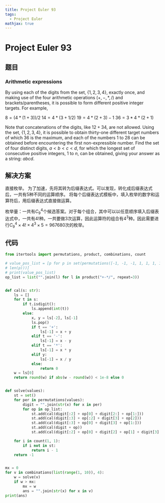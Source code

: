```yaml
---
title: Project Euler 93
tags:
  - Project Euler
mathjax: true
---
```

<escape><!-- more --></escape>


# Project Euler 93
## 题目
### Arithmetic expressions
By using each of the digits from the set, $\{1, 2, 3, 4\}$, exactly once, and making use of the four arithmetic operations $(+, −, *, /)$ and brackets/parentheses, it is possible to form different positive integer targets.
For example,

$8 = (4 * (1 + 3)) / 2$ 
$14 = 4 * (3 + 1 / 2)$ 
$19 = 4 * (2 + 3) − 1$ 
$36 = 3 * 4 * (2 + 1)$

Note that concatenations of the digits, like $12 + 34$, are not allowed.
Using the set, $\{1, 2, 3, 4\}$, it is possible to obtain thirty-one different target numbers of which $36$ is the maximum, and each of the numbers $1$ to $28$ can be obtained before encountering the first non-expressible number.
Find the set of four distinct digits, $a < b < c < d$, for which the longest set of consecutive positive integers, $1$ to $n$, can be obtained, giving your answer as a string: $abcd$.

## 解决方案
直接枚举。
为了加速，先将其转为后缀表达式。可以发现，转化成后缀表达式后，一共有$5$种不同的运算顺序。
将每个后缀表达式模板中，填入枚举的数字和运算符后，用后缀表达式直接做运算。

枚举量：一共有$C_9^4$个候选答案。对于每个组合，其中可以以任意顺序填入后缀表达式中，一共有$4!$种。一共要做$3$次运算，因此运算符的组合有$4^3$种。因此需要进行$C_9^4\times 4!\times 4^3\times 5=967680$次的枚举。

## 代码

```py
from itertools import permutations, product, combinations, count

# value_pos_list = [p for p in set(permutations([-1, -1, -1, 1, 1, 1, 1])) if all(sum(p[:i + 1]) > 0 for i in range(
# len(p)))]
# print(value_pos_list)
op_list = list("".join(l) for l in product("+-*/", repeat=3))


def cal(s: str):
    ls = []
    for t in s:
        if t.isdigit():
            ls.append(int(t))
        else:
            x, y = ls[-2], ls[-1]
            ls.pop()
            if t == '+':
                ls[-1] = x + y
            elif t == '-':
                ls[-1] = x - y
            elif t == '*':
                ls[-1] = x * y
            elif y:
                ls[-1] = x / y
            else:
                return 0
    w = ls[0]
    return round(w) if abs(w - round(w)) < 1e-8 else 0


def solve(values):
    st = set()
    for per in permutations(values):
        digit = "".join(str(x) for x in per)
        for op in op_list:
            st.add(cal(digit[:2] + op[0] + digit[2:] + op[1:]))
            st.add(cal(digit[:3] + op[:2] + digit[3] + op[2]))
            st.add(cal(digit[:3] + op[0] + digit[3] + op[1:]))
            st.add(cal(digit + op))
            st.add(cal(digit[:2] + op[0] + digit[2] + op[1] + digit[3] + op[2]))

    for i in count(1, 1):
        if i not in st:
            return i - 1
    return -1


mx = 0
for v in combinations(list(range(1, 10)), 4):
    w = solve(v)
    if w > mx:
        mx = w
        ans = "".join(str(x) for x in v)
print(ans)

```
